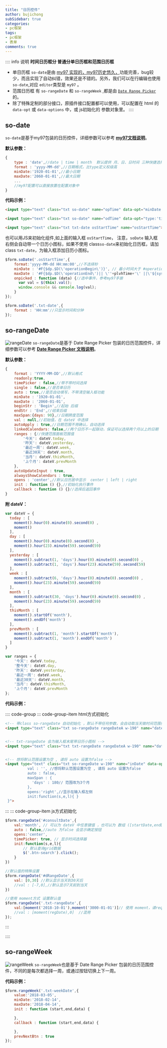 ```yaml
---
title: "日历控件"
author: bujichong
subSidebar: true
categories:
- pc框架
tags:
- pc框架 
- 表单
comments: true
---
```


:::: info 说明
**时间日历框分 普通分单日历框和范围日历框**
- 单日历框 `so-date`是由 [my97 实现的，my97历史悠久，](http://www.my97.net/demo/index.htm)功能完善，bug较少，而且实现了自动纠错，效果还是不错的。另外，我们可以在行编辑也使用 `so-date`,对应 `editor`类型是 `my97` 。
- 范围日历框 有 `so-rangeDate` 和 `so-rangeWeek` ,都是由 [`Date Range Picker` ](https://www.daterangepicker.cn/)的。
- 除了特殊定制的部分接口，原插件接口配置都可以使用，可以配置在 html 的 `data-opt` 或 `data-options` 中，或 js初始化的 参数对象里。
::::

## so-date 

`so-date`是基于my97包装的日历控件，详细参数可以参考 [**my97文档说明**](http://www.my97.net/demo/index.htm)。

**默认参数：**

```js
{
    type : 'date',//date | time | month  默认提供 月、日、日时间 三种快捷选择器类型 ，复杂的选择格式，可以通过format实现
    format : 'yyyy-MM-dd',//日期格式，比type定义权级高
    minDate:'1920-01-01',//最小日期
    maxDate:'2060-01-01',//最大日期
    ...
    //my97配置可以直接放置在配置对象中
}
```

**代码示例：**

```html
<input type="text" class="txt so-date" name="opTime" data-opt="minDate:new Date(),onpicked:function(){ }">

<input type="text" class="txt so-date" name="odTime" data-opt="type:'time',minDate:new Date()">

<input type="text" class="txt txt-date osStartTime" name="osStartTime">
```

也可以用JS来初始化组件,如上面的输入框 `osStartTime`，
注意，`soDate` 输入框 右侧会自动带一个日历小图标，如果不使用 class`so-date`来初始化日历框，请加class `txt-date`，为输入框添加日历小图标。

```js
$form.soDate('.osStartTime',{
    format:'yyyy-MM-dd HH:mm:00',//不选择秒
    minDate : '#F{$dp.$D(\'operationBegin\')}', // 最小时间大于 #operationBegin 输入框中的时间
    maxDate : '#F{$dp.$D(\'operationEnd\')|| \''+plvhTime+'\' ||\'${sysdate}\'}',// #F{ } 的用法参考 my97 ,这里是对应某结束输入框的id ， || 表示其中任何一个，先后顺序表示满足优先级
    onpicked : function (data) {//选中事件，参考my97手册
      var val = $(this).val();
      window.console && console.log(val);
    }
});

$form.soDate('.txt-date',{
    format : 'HH:mm'//只显示时间和分钟
});
```



## so-rangeDate
![rangeDate](/docs/pcwork/rangeDate.png)
`so-rangeDate`是基于 Date Range Picker 包装的日历范围控件，详细参数可以参考 [**Date Range Picker 文档说明**](https://www.daterangepicker.cn/)。

**默认参数：**

```js
{
    format : 'YYYY-MM-DD',//默认格式
    readonly:true,
    timePicker : false,//带不带时间选择
    single : false,//是否单日历
    auto : true,//是否自动填写，不带清空输入框功能
    minDate : '1920-01-01',
    maxDate : '2060-01-01',
    beginStr : 'Begin',//起始 后缀
    endStr : 'End',//结束后缀
    maxSpan:{days: 90},//日期跨度范围
    val : null,//初始值，在 dateV 中选择
    autoApply : true,//日期范围不用确认，自动选择
    linkedCalendars: false,//两个日历不一起联动，保证可以选择两个月以上的日期
    ranges : {//快捷范围面板范围值
        '今天': dateV.today,
        '昨天': dateV.yesterday,
        '最近一周': dateV.week,
        '最近30天': dateV.month,
        '当月': dateV.thisMonth,
        '上个月': dateV.prevMonth
    },
    autoUpdateInput : true,
    alwaysShowCalendars : true,
    opens : 'center',//默认日历居中显示  center | left | right
    init : function () {},//初始化执行事件
    callback : function () {}//选择后返回事件
}
```

**附 dateV：**

```js
var dateV = {
  today : [
    moment().hour(0).minute(0).second(0) ,
    moment()
  ],
  day : [
    moment().hour(0).minute(0).second(0) ,
    moment().hour(23).minute(59).second(59)
  ],
  yesterday : [
    moment().subtract(1, 'days').hour(0).minute(0).second(0) ,
    moment().subtract(1, 'days').hour(23).minute(59).second(59)
  ],
  week : [
    moment().subtract(6, 'days').hour(0).minute(0).second(0) ,
    moment().hour(23).minute(59).second(59)
  ],
  month : [
    moment().subtract(30, 'days').hour(0).minute(0).second(0) ,
    moment().hour(23).minute(59).second(59)
  ],
  thisMonth : [
    moment().startOf('month'),
    moment().endOf('month')
  ],
  prevMonth : [
    moment().subtract(1, 'month').startOf('month'),
    moment().subtract(1, 'month').endOf('month')
  ]
}

var ranges = {
    '今天': dateV.today,
    '整今天': dateV.day,
    '昨天': dateV.yesterday,
    '最近一周': dateV.week,
    '最近30天': dateV.month,
    '当月': dateV.thisMonth,
    '上个月': dateV.prevMonth
};
```

**代码示例：**

:::: code-group
::: code-group-item html方式初始化
```html
<!-- 带class so-rangeDate 自动初始化 ，默认不带任何参数，会自动取当天做时间范围值 -->
<input type="text" class="txt so-rangeDate rangeDateA w-190" name="date" data-opt="">


<!-- txt-rangeDate 会为输入框末尾带日历小图标 -->
<input type="text" class="txt txt-rangeDate rangeDateA w-190" name="date" data-opt="val:'month',opens:'center'">


<!-- 想将默认范围设置为空 , 请将 auto 设置为false -->
<input type="text" class="txt so-rangeDate w-190" name="inDate" data-opt="{
          val : '', //想将默认范围设置为空 , 请将 auto 设置为false
          auto : false,
          maxSpan : {
            'days' : 180// 范围改为3个月
          },
          opens:'right',//显示在输入框左侧
          init:function(s,e,l){ }
 }">
```
:::
::: code-group-item js方式初始化
```js
$form.rangeDate('#consultDate',{
    val:'month', // 可以为 dateV 中任意键值 ，也可以为 数组 ([startDate,endDate])，如下2个代码示例
    auto : false,//auto 为false 会显示确定按钮
    opens:'center',
    timePicker: true, // 显示时间选择器
    init:function(s,e,l){
        // 默认查询grid数据
        $('.btn-search').click();
    }
})

//默认值的特殊设置
$form.rangeDate('#dRangeDate',{
    val: [0,30] //默认显示当天到30天后
    //val : [-7,0],//默认显示7天前到当天
})

//使用 moment方式 设置默认值
$form.rangeDate('.txt-rangeDate',{
    val:[moment('2018-10-01'),moment('3000-01-01')]// 使用 moment，请require moment插件进来
    //val : [moment(regDate),0]  //混用
});
```
:::

::::



## so-rangeWeek
![rangeWeek](/docs/pcwork/rangeWeek.png)
`so-rangeWeek`也是基于 Date Range Picker 包装的日历范围控件，不同的是每次都选择一周，或通过按钮切换上下一周。

**代码示例：**

```js
$form.rangeWeek('.txt-weekDate',{
    value:'2018-03-05',
    minDate:'2018-02-14',
    maxDate:'2018-04-14',
    init : function (start,end,data) {

    },
    callback : function (start,end,data) {

    },
    prevNextBtn : true
});
  
```
